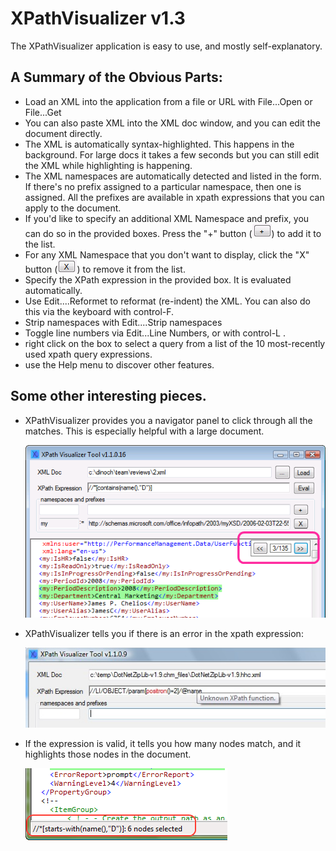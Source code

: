# XPathVisualizer v1.3
The XPathVisualizer application is easy to use, and mostly self-explanatory.

## A Summary of the Obvious Parts:

- Load an XML into the application from a file or URL with File...Open or File...Get
- You can also paste XML into the XML doc window, and you can edit the document directly.
- The XML is automatically syntax-highlighted. This happens in the background. For large docs it takes a few seconds but you can still edit the XML while highlighting is happening.
- The XML namespaces are automatically detected and listed in the form. If there's no prefix assigned to a particular namespace, then one is assigned. All the prefixes are available in xpath expressions that you can apply to the document.
- If you'd like to specify an additional XML Namespace and prefix, you can do so in the provided boxes. Press the "+" button (![xpv-plus.png](./docs/xpv-plus.png)) to add it to the list.
- For any XML Namespace that you don't want to display, click the "X" button (![xpv-x.png](./docs/xpv-x.png)) to remove it from the list.
- Specify the XPath expression in the provided box. It is evaluated automatically.
- Use Edit....Reformet to reformat (re-indent) the XML. You can also do this via the keyboard with control-F.
- Strip namespaces with Edit....Strip namespaces
- Toggle line numbers via Edit...Line Numbers, or with control-L .
- right click on the box to select a query from a list of the 10 most-recently used xpath query expressions.
- use the Help menu to discover other features.


## Some other interesting pieces.

- XPathVisualizer provides you a navigator panel to click through all the matches. This is especially helpful with a large document.

  ![xpv-matchNavigator.png](./docs/XPV-matchNavigator.png)

- XPathVisualizer tells you if there is an error in the xpath expression:

  ![xpv-UnknownXPathFunction.png](./docs/xpv-UnknownXPathFunction.png)

- If the expression is valid, it tells you how many nodes match, and it highlights those nodes in the document.

  ![xpv-NodesMatched.png](./docs/XPV-NodesMatched.png)
  